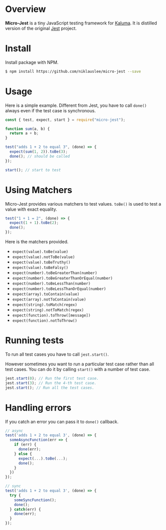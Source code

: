 # Overview

**Micro-Jest** is a tiny JavaScript testing framework for [Kaluma](https://kalumajs.org/). It is distilled version of the original [Jest](https://jestjs.io/) project.

# Install

Install package with NPM.

```bash
$ npm install https://github.com/niklauslee/micro-jest --save
```

# Usage

Here is a simple example. Different from Jest, you have to call `done()` always even if the test case is synchronous.

```js
const { test, expect, start } = require("micro-jest");

function sum(a, b) {
  return a + b;
}

test("adds 1 + 2 to equal 3", (done) => {
  expect(sum(1, 2)).toBe(3);
  done(); // should be called
});

start(); // start to test
```

# Using Matchers

Micro-Jest provides various matchers to test values. `toBe()` is used to test a value with exact equality.

```js
test("1 + 1 = 2", (done) => {
  expect(1 + 1).toBe(2);
  done();
});
```

Here is the matchers provided.

- `expect(value).toBe(value)`
- `expect(value).notToBe(value)`
- `expect(value).toBeTruthy()`
- `expect(value).toBeFalsy()`
- `expect(number).toBeGreaterThan(number)`
- `expect(number).toBeGreaterThanOrEqual(number)`
- `expect(number).toBeLessThan(number)`
- `expect(number).toBeLessThanOrEqual(number)`
- `expect(array).toContain(value)`
- `expect(array).notToContain(value)`
- `expect(string).toMatch(regex)`
- `expect(string).notToMatch(regex)`
- `expect(function).toThrow([message])`
- `expect(function).notToThrow()`

# Running tests

To run all test cases you have to call `jest.start()`.

However sometimes you want to run a particular test case rather than all test cases. You can do it by calling `start()` with a number of test case.

```js
jest.start(0); // Run the first test case.
jest.start(3); // Run the 4-th test case.
jest.start(); // Run all the test cases.
```

# Handling errors

If you catch an error you can pass it to `done()` callback.

```js
// async
test('adds 1 + 2 to equal 3', (done) => {
  someAsyncFunction(err => {
    if (err) {
      done(err);
    } else {
      expect(...).toBe(...);
      done();
    }
  })
});

// sync
test('adds 1 + 2 to equal 3', (done) => {
  try {
    someSyncFunction();
    done();
  } catch(err) {
    done(err);
  }
});
```
